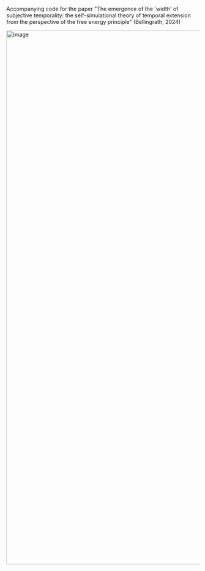 Accompanying code for the paper "The emergence of the 'width' of subjective temporality: the self-simulational theory of temporal extension from the perspective of the free energy principle" (Bellingrath, 2024)

<img width="1393" alt="image" src="https://github.com/JanBellingrath/deep_parametric_generative_model_of_temporal_inference/assets/87768982/e01c89ca-cd29-411f-baf6-e13a76894b3a">
